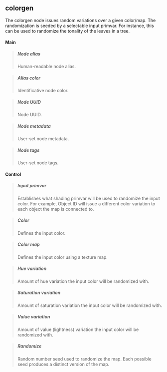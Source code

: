 ## **colorgen**

The colorgen node issues random variations over a given color/map. The randomization is seeded by a selectable input primvar. For instance, this can be used to randomize the tonality of the leaves in a tree.
#### Main

> ##### Node alias
> Human-readable node alias.

> ##### Alias color
> Identificative node color.

> ##### Node UUID
> Node UUID.

> ##### Node metadata
> User-set node metadata.

> ##### Node tags
> User-set node tags.

#### Control

> ##### Input primvar
> Establishes what shading primvar will be used to randomize the input color. For example, Object ID will issue a different color variation to each object the map is connected to.

> ##### Color
> Defines the input color.

> ##### Color map
> Defines the input color using a texture map.

> ##### Hue variation
> Amount of hue variation the input color will be randomized with.

> ##### Saturation variation
> Amount of saturation variation the input color will be randomized with.

> ##### Value variation
> Amount of value (lightness) variation the input color will be randomized with.

> ##### Randomize
> Random number seed used to randomize the map. Each possible seed produces a distinct version of the map.

